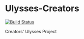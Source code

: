 # Ulysses-Creators
[![Build Status](https://travis-ci.org/J-Ziegler/Ulysses-Creators.svg?branch=master)](https://travis-ci.org/J-Ziegler/Ulysses-Creators)

Creators' Ulysses Project
